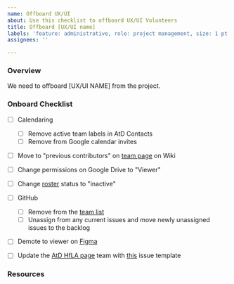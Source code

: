 ```yaml
---
name: Offboard UX/UI
about: Use this checklist to offboard UX/UI Volunteers
title: Offboard [UX/UI name]
labels: 'feature: administrative, role: project management, size: 1 pt'
assignees: ''

---
```


### Overview
We need to offboard [UX/UI NAME] from the project.

### Onboard Checklist
- [ ] Calendaring
    - [ ] Remove active team labels in AtD Contacts
    - [ ] Remove from Google calendar invites
- [ ] Move to "previous contributors" on [team page](https://github.com/hackforla/access-the-data/wiki/AtD-Team) on Wiki
- [ ] Change permissions on Google Drive to "Viewer"
- [ ] Change [roster](https://docs.google.com/spreadsheets/d/1b97Np96EimkxicW83pwnYkn7uDd7fCD5H_6F21nOkg4/edit#gid=0) status to "inactive"
- [ ] GitHub
     - [ ] Remove from the [team list](https://github.com/hackforla/access-the-data/projects/6#card-87792057)
    - [ ] Unassign from any current issues and move newly unassigned issues to the backlog
- [ ] Demote to viewer on [Figma](https://www.figma.com/files/team/966550530967927285/Access-The-Data/members?fuid=966550526030546346)
- [ ] Update the [AtD HfLA page](https://www.hackforla.org/projects/access-the-data) team with [this](https://github.com/hackforla/website/issues/new?assignees=&labels=P-Feature%3A+Project+Info+and+Page%2C+role%3A+back+end%2FdevOps%2C+role%3A+front+end%2C+Size%3A+Small%2C+size%3A+0.5pt%2C+time+sensitive&template=project-profile-card-review-and-update.yml&title=Update+Project+Profile%3A+%5BProject+Name%5D) issue template


### Resources
